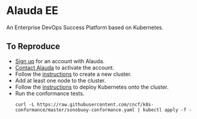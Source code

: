 # Alauda EE
An Enterprise DevOps Success Platform based on Kubernetes.
## To Reproduce
- [Sign up](https://enterprise.alauda.io/landing/register) for an account with Alauda.
- [Contact Alauda](mailto:hello@alauda.io) to activate the account.
- Follow the [instructions](http://developer.alauda.cn/usermanual/features/clustercreateawsprivate.html) to create a new cluster.
- Add at least one node to the cluster.
- Follow the [instructions](http://developer.alauda.cn/usermanual/features/clusterkubernetes.html) to deploy Kubernetes onto the cluster.
- Run the conformance tests.
  ```
  curl -L https://raw.githubusercontent.com/cncf/k8s-conformance/master/sonobuoy-conformance.yaml | kubectl apply -f -
  ```
